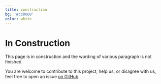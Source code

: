 ```yaml
---
title: construction
bg: '#cc0000'
color: white
---
```


# In Construction

This page is in construction and the wording of various paragraph is not finished.

You are welcome to contribute to this project, help us, or disagree with us,
feel free to open an issue
[on GitHub](https://github.com/python3pledge/python3pledge.github.io)



